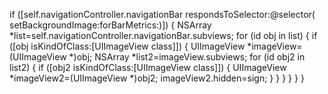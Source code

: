 
if ([self.navigationController.navigationBar respondsToSelector:@selector( setBackgroundImage:forBarMetrics:)]) {
        NSArray *list=self.navigationController.navigationBar.subviews;
        for (id obj in list) {
            if ([obj isKindOfClass:[UIImageView class]]) {
                UIImageView *imageView=(UIImageView *)obj;
                NSArray *list2=imageView.subviews;
                for (id obj2 in list2) {
                    if ([obj2 isKindOfClass:[UIImageView class]]) {
                        UIImageView *imageView2=(UIImageView *)obj2;
                        imageView2.hidden=sign;
                    }
                }
            }
        }
    }
}